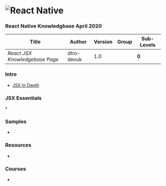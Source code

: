 # ![React Native](https://reactjs.org/)

### React Native Knowledgbase April 2020

Title | Author | Version | Group | Sub-Levels
--- | --- | --- | --- | ---
*React JSX Knowledgebase Page* | dtro-devuk | 1.0 | | **0**


### Intro

* [JSX In Depth](https://reactjs.org/docs/jsx-in-depth.html)

### JSX Essentials

*[]()

### Samples
* []()

### Resources
* []()

### Courses
* []()
